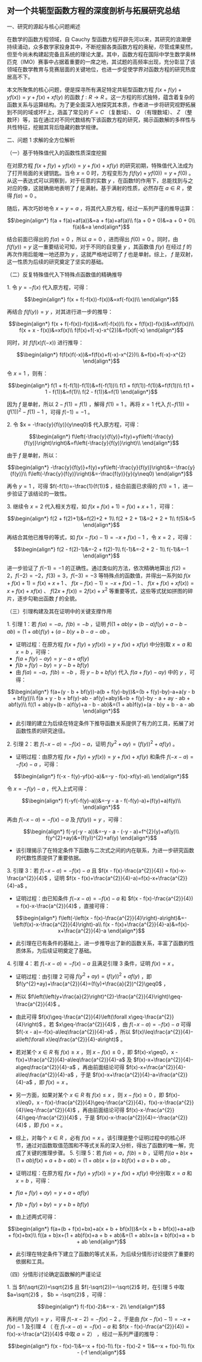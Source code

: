 ## 对一个共轭型函数方程的深度剖析与拓展研究总结
 
一、研究的源起与核心问题阐述
 
在数学的函数方程领域，自 Cauchy 型函数方程开辟先河以来，其研究的浪潮便持续涌动，众多数学家投身其中，不断挖掘各类函数方程的奥秘，尽管成果斐然，但至今尚未构建起完备且系统的理论大厦。其中，函数方程在国际中学生数学奥林匹克（IMO）赛事中占据着重要的一席之地，其试题的高频率出现，充分彰显了该领域在数学教育与竞赛层面的关键地位，也进一步促使学界对函数方程的研究热度居高不下。
 
本文所聚焦的核心问题，便是探寻所有满足特定共轭型函数方程 $f(x + f(y)+yf(x)) = y + f(x)+xf(y)$ 的函数 $f:R\rightarrow R$ 。这一方程的形式独特，蕴含着复杂的函数关系与运算结构。为了更全面深入地探究其本质，作者进一步将研究视野拓展到不同的域或环F上，涵盖了常见的 $F = C$ （复数域）、 $Q$ （有理数域）、 $Z$ （整数环）等，旨在通过对不同代数结构下该函数方程的研究，揭示函数解的多样性与共性特征，挖掘其背后隐藏的数学规律。
 
二、问题 1 求解的全方位解析
 
（一）基于特殊值代入的函数性质深度挖掘
 
在对原方程 $f(x + f(y)+yf(x)) = y + f(x)+xf(y)$ 的研究初期，特殊值代入法成为了打开局面的关键钥匙。当令 $x = 0$ 时，方程变形为 $f(f(y)+yf(0)) = y + f(0)$ 。从这一表达式可以洞察到，对于任意的实数 $y$ ，在函数f的作用下，总能找到与之对应的像，这就确凿地表明了 $f$ 是满射。基于满射的性质，必然存在 $a\in R$ ，使得 $f(a)=0$ 。
 
随后，再次巧妙地令 $x = y = a$ ，将其代入原方程，经过一系列严谨的推导运算：
 
```math
\begin{align*}
f(a + f(a)+af(a))&=a + f(a)+af(a)\\
f(a + 0 + 0)&=a + 0 + 0\\
f(a)&=a
\end{align*}
```
 
结合前面已得出的 $f(a)=0$ ，所以 $a = 0$ ，进而得出 $f(0)=0$ 。同时，由 $f(f(y)) = y$ 这一重要结论可知，对于不同的自变量 $y$ ，其函数值 $f(y)$ 在经过 $f$ 的再次作用后能唯一地还原为 $y$ ，这就严格地证明了 $f$ 也是单射。综上， $f$ 是双射，这一性质为后续的研究奠定了坚实的基础。
 
（二）反复特殊值代入下特殊点函数值的精确推导
 
1. 令 $y = -f(x)$ 代入原方程，可得：
 
```math
\begin{align*}
f(x + f(-f(x))-f(x))&=xf(-f(x))\\
\end{align*}
```
 
再结合 $f(f(y)) = y$ ，对其进行进一步的推导：
 
```math
\begin{align*}
f(x + f(-f(x))-f(x))&=xf(-f(x))\\
f(x + f(f(x))-f(x))&=xf(f(x))\\
f(x + x - f(x))&=xf(x)\\
f(f(x)+f(-x)-x^{2})&=f(x)f(-x)
\end{align*}
```
 
同时，对 $f(f(x)f(-x))$ 进行推导：
 
```math
\begin{align*}
f(f(x)f(-x))&=f(f(x)+f(-x)-x^{2})\\
&=f(x)+f(-x)-x^{2}
\end{align*}
```
 
令 $x = 1$ ，则有：
 
```math
\begin{align*}
f(1 + f(-f(1))-f(1))&=f(-f(1))\\
f(1 + f(f(1))-f(1))&=f(f(1))\\
f(1 + 1 - f(1))&=f(1)\\
f(2 - f(1))&=f(1)
\end{align*}
```
 
因为 $f$ 是单射，所以 $2 - f(1)=f(1)$ ，解得 $f(1)=1$ 。再将 $x = 1$ 代入 $f(-f(1))=(f(1))^{2}-f(1)-1$ ，可得 $f(-1)=-1$ 。
 
2. 令 $x = -\frac{y}{f(y)}(y\neq0)$ 代入原方程，可得：
 
```math
\begin{align*}
f\left(-\frac{y}{f(y)}+f(y)+yf\left(-\frac{y}{f(y)}\right)\right)&=f\left(-\frac{y}{f(y)}\right)\\
\end{align*}
```
 
由于 $f$ 是单射，所以：
 
```math
\begin{align*}
-\frac{y}{f(y)}+f(y)+yf\left(-\frac{y}{f(y)}\right)&=-\frac{y}{f(y)}\\
f\left(-\frac{y}{f(y)}\right)&=-\frac{f(y)}{y}(y\neq0)
\end{align*}
```
 
再令 $y = 1$ ，可得 $f(-f(1))=-\frac{1}{f(1)}$ ，结合前面已求得的 $f(1)=1$ ，进一步验证了该结论的一致性。
 
3. 继续令 $x = 2$ 代入相关方程，如 $f(x + f(x)+1)=f(x)+x + 1$ ，可得：
 
```math
\begin{align*}
f(2 + f(2)+1)&=f(2)+2 + 1\\
f(2 + 2 + 1)&=2 + 2 + 1\\
f(5)&=5
\end{align*}
```
 
再结合其他已推导的等式，如 $f(x - f(x)-1)=-x + f(x)-1$ ，令 $x = 2$ ，可得：
 
```math
\begin{align*}
f(2 - f(2)-1)&=-2 + f(2)-1\\
f(-1)&=-2 + 2 - 1\\
f(-1)&=-1
\end{align*}
```
 
进一步验证了 $f(-1)=-1$ 的正确性。通过类似的方法，依次精确地算出 $f(2)=2，f(-2)=-2，f(3)=3，f(-3)=-3$ 等特殊点的函数值，并得出一系列如 $f(x + f(x)+1)=f(x)+x + 1$ 、 $f(x - f(x)-1)=-x + f(x)-1$ 、 $f(x + f(x)+xf(x))=x + f(x)+xf(x)$ 、 $f(2x + f(x))=2f(x)+x^{2}$ 等重要等式，这些等式犹如拼图的碎片，逐步勾勒出函数 $f$ 的全貌。
 
（三）引理构建及其在证明中的关键支撑作用
 
1. 引理 1：若 $f(a)=-a，f(b)=-b$ ，证明 $f((1 + ab)y+(b - a)f(y)+a - b - ab)=(1 + ab)f(y)+(a - b)y + b - a - ab$ 。
- 证明过程：在原方程 $f(x + f(y)+yf(x)) = y + f(x)+xf(y)$ 中分别取 $x = a$ 和 $x = b$ ，可得：
- $f(a + f(y)-ay)=y - a + af(y)$ 
- $f(b + f(y)-by)=y - b + bf(y)$ 
- 由 $f(a)=-a，f(b)=-b$ ，将 $y - b + bf(y)$ 代入 $f(a + f(y)-ay)$ 中的 $y$ ，可得：
 
```math
\begin{align*}
f(a+(y - b + bf(y))-a(b + f(y)-by))&=(b + f(y)-by)-a+a(y - b + bf(y))\\
f(a + y - b + bf(y)-ab - af(y)+aby)&=b + f(y)-by - a + ay - ab + abf(y)\\
f((1 + ab)y+(b - a)f(y)+a - b - ab)&=(1 + ab)f(y)+(a - b)y + b - a - ab
\end{align*}
```
 
- 此引理的建立为后续在特定条件下推导函数关系提供了有力的工具，拓展了对函数性质的研究途径。
 
2. 引理 2：若 $f(-x - a)=-f(x)-a$，证明 $f(y^{2}+ay)=(f(y))^{2}+af(y)$ 。
- 证明过程：由原方程 $f(x + f(y)+yf(x)) = y + f(x)+xf(y)$ 和条件 $f(-x - a)=-f(x)-a$ ，可得：
 
```math
\begin{align*}
f(-x - f(y)-yf(x)-a)&=-y - f(x)-xf(y)-a\\
\end{align*}
```
 
令 $x = -f(y)-a$ ，代入上式可得：
 
```math
\begin{align*}
f(-yf(-f(y)-a))&=-y - a - f(-f(y)-a)+(f(y)+a)f(y)\\
\end{align*}
```
 
再由 $f(-x - a)=-f(x)-a$ 及 $f(f(y)) = y$ ，可得：
 
```math
\begin{align*}
f(-y(-y - a))&=-y - a - (-y - a)+f^{2}(y)+af(y)\\
f(y^{2}+ay)&=(f(y))^{2}+af(y)
\end{align*}
```
 
- 该引理揭示了在特定条件下函数与二次式之间的内在联系，为进一步研究函数的代数性质提供了重要依据。
 
3. 引理 3：若 $f(-x - a)=-f(x)-a$ 且 $f(x - f(x)-\frac{a^{2}}{4}) = f(x)-x-\frac{a^{2}}{4}$ ，证明 $f(x - f(x)+\frac{a^{2}}{4}-a)=f(x)-x+\frac{a^{2}}{4}-a$ 。
- 证明过程：由已知条件 $f(-x - a)=-f(x)-a$ 和 $f(x - f(x)-\frac{a^{2}}{4}) = f(x)-x-\frac{a^{2}}{4}$ ，直接可得：
 
```math
\begin{align*}
f\left(-\left(x - f(x)-\frac{a^{2}}{4}\right)-a\right)&=-\left(f(x)-x-\frac{a^{2}}{4}\right)-a\\
f(x - f(x)+\frac{a^{2}}{4}-a)&=f(x)-x+\frac{a^{2}}{4}-a
\end{align*}
```
 
- 此引理在已有条件的基础上，进一步推导出了新的函数关系，丰富了函数的性质体系，为后续证明奠定了基础。
 
4. 引理 4：若 $f(-x - a)=-f(x)-a$ 且满足引理 3 条件，证明 $f(x)=x$ 。
 
- 证明过程：由引理 2 可得 $f(y^{2}+ay)=(f(y))^{2}+af(y)$ ，即 $f(y^{2}+ay)+\frac{a^{2}}{4}=(f(y)+\frac{a}{2})^{2}\geq0$ ，
- 所以 $f\left(\left(y+\frac{a}{2}\right)^{2}-\frac{a^{2}}{4}\right)\geq-\frac{a^{2}}{4}$ 。
- 由此可得 $f(x)\geq-\frac{a^{2}}{4}\left(\forall x\geq-\frac{a^{2}}{4}\right)$ 。若 $x\geq-\frac{a^{2}}{4}$ ，由 $f(-x - a)=-f(x)-a$ 可得 $f(-x - a)=-f(x)-a\leq\frac{a^{2}}{4}-a$ ，所以 $f(x)\leq\frac{a^{2}}{4}-a\left(\forall x\leq\frac{a^{2}}{4}-a\right)$ 。
- 若对某个 $x\in R$ 有 $f(x)\geq x$ ，则 $x - f(x)\leq0$ ，即 $f(x)-x\geq0，x - f(x)+\frac{a^{2}}{4}-a\leq\frac{a^{2}}{4}-a$ 及 $f(x)-x+\frac{a^{2}}{4}-a\geq\frac{a^{2}}{4}-a$ ，再由前面结论可得 $f(x)-x+\frac{a^{2}}{4}-a\leq\frac{a^{2}}{4}-a$ ，于是 $f(x)-x+\frac{a^{2}}{4}-a=\frac{a^{2}}{4}-a$ ，即 $f(x)=x$ 。
- 另一方面，如果对某个 $x\in R$ 有 $f(x)\leq x$ ，则 $x - f(x)\geq0$ ，即 $f(x)-x\leq0，x - f(x)-\frac{a^{2}}{4}\geq-\frac{a^{2}}{4}，f(x)-x-\frac{a^{2}}{4}\leq-\frac{a^{2}}{4}$ ，再由前面结论可得 $f(x)-x-\frac{a^{2}}{4}\geq-\frac{a^{2}}{4}$ ，于是 $f(x)-x-\frac{a^{2}}{4}=-\frac{a^{2}}{4}$ ，即 $f(x)=x$ 。
- 综上，对每个 $x\in R$ ，必有 $f(x)=x$ 。该引理是整个证明过程中的核心环节，通过对函数取值范围和不等式关系的深入分析，得出了函数的唯一解，完成了关键的推理步骤。
5. 引理 5：若 $f(a)=a，f(b)=b$ ，证明 $f((a + b)x+(1 + ab)f(x)+a + b + ab)=(1 + ab)x+(a + b)f(x)+a + b + ab$ 。
 
- 证明过程：在原方程 $f(x + f(y)+yf(x)) = y + f(x)+xf(y)$ 中分别取 $x = a$ 和 $x = b$ ，可得：
- $f(a + f(y)+ay)=y + a + af(y)$ 
- $f(b + f(y)+by)=y + b + bf(y)$ 
- 由上述两式可得：
 
```math
\begin{align*}
f(a+(b + f(x)+bx)+a(x + b + bf(x)))&=(x + b + bf(x))+a+a(b + f(x)+bx)\\
f((a + b)x+(1 + ab)f(x)+a + b + ab)&=(1 + ab)x+(a + b)f(x)+a + b + ab
\end{align*}
```
 
- 此引理在特定条件下建立了函数的等式关系，为后续分情形讨论提供了重要的依据和工具。
 
（四）分情形讨论确定函数解的严谨论证
 
1. 当 $f(\sqrt{2})=\sqrt{2}$ 且 $f(-\sqrt{2})=-\sqrt{2}$ 时，在引理 5 中取 $a=\sqrt{2}$ ， $b = -\sqrt{2}$ ，可得：
 
```math
\begin{align*}
f(-f(x)-2)&=-x - 2\\
\end{align*}
```
 
再利用 $f(f(y)) = y$ ，可得 $f(-x - 2)=-f(x)-2$ 。于是由 $f(x - f(x)-1)=-x + f(x)-1$ 及引理 4 $（$ 在 $f(-x - a)=-f(x)-a$ 和 $f(x - f(x)-\frac{a^{2}}{4}) = f(x)-x-\frac{a^{2}}{4}$ 中取 $a = 2）$ ，经过一系列严谨的推导：
 
```math
\begin{align*}
f(x - f(x)-1)&=-x + f(x)-1\\
f(x - f(x)-2 + 1)&=-x + f(x)-1\\
f(x - (-f
\end{align*}
```
